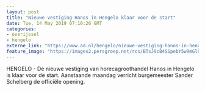 ```yaml
---
layout: post
title: "Nieuwe vestiging Hanos in Hengelo klaar voor de start"
date: Tue, 14 May 2019 07:10:26 GMT
categories: 
- overijssel 
- hengelo 
externe_link: "https://www.ad.nl/hengelo/nieuwe-vestiging-hanos-in-hengelo-klaar-voor-de-start~a7b343c0/"
feature_image: "https://images2.persgroep.net/rcs/BTsJ9cB4SSpebY5w9mGlU0_6agI/diocontent/148331784/_fitwidth/400/?appId=21791a8992982cd8da851550a453bd7f&quality=0.7"
---
```


HENGELO - De nieuwe vestiging van horecagroothandel Hanos in Hengelo is klaar voor de start. Aanstaande maandag verricht burgemeester Sander Schelberg de officiële opening.
